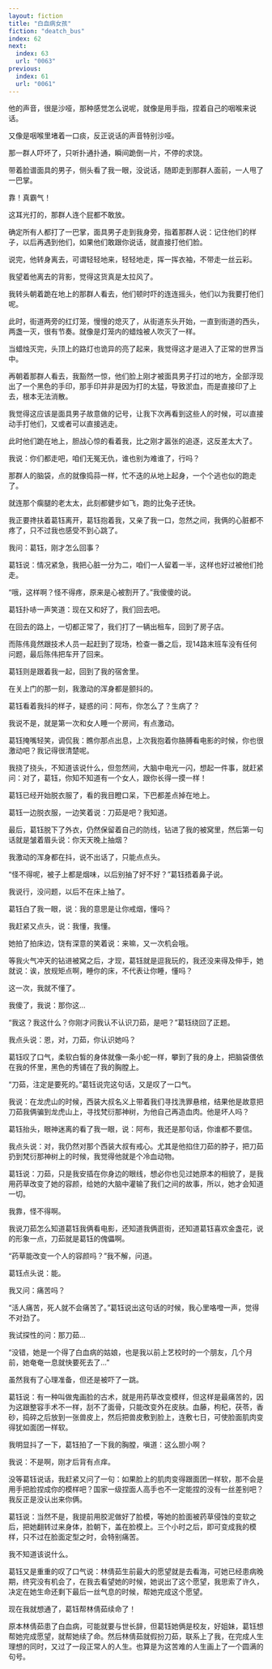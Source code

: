 ```yaml
---
layout: fiction
title: "白血病女孩"
fiction: "deatch_bus"
index: 62
next:
  index: 63
  url: "0063"
previous:
  index: 61
  url: "0061"
---
```

他的声音，很是沙哑，那种感觉怎么说呢，就像是用手指，捏着自己的咽喉来说话。

又像是咽喉里堵着一口痰，反正说话的声音特别沙哑。

那一群人吓坏了，只听扑通扑通，瞬间跪倒一片，不停的求饶。

带着脸谱面具的男子，侧头看了我一眼，没说话，随即走到那群人面前，一人甩了一巴掌。

靠！真霸气！

这耳光打的，那群人连个屁都不敢放。

确定所有人都打了一巴掌，面具男子走到我身旁，指着那群人说：记住他们的样子，以后再遇到他们，如果他们敢跟你说话，就直接打他们脸。

说完，他转身离去，可谓轻轻地来，轻轻地走，挥一挥衣袖，不带走一丝云彩。

我望着他离去的背影，觉得这货真是太拉风了。

我转头朝着跪在地上的那群人看去，他们顿时吓的连连摇头，他们以为我要打他们呢。

此时，街道两旁的红灯笼，慢慢的熄灭了，从街道东头开始，一直到街道的西头，两盏一灭，很有节奏。就像是灯笼内的蜡烛被人吹灭了一样。

当蜡烛灭完，头顶上的路灯也诡异的亮了起来，我觉得这才是进入了正常的世界当中。

再朝着那群人看去，我豁然一惊，他们脸上刚才被面具男子打过的地方，全部浮现出了一个黑色的手印，那手印并非是因为打的太猛，导致淤血，而是直接印了上去，根本无法消散。

我觉得这应该是面具男子故意做的记号，让我下次再看到这些人的时候，可以直接动手打他们，又或者可以直接逃走。

此时他们跪在地上，胆战心惊的看着我，比之刚才嚣张的追逐，这反差太大了。

我说：你们都走吧，咱们无冤无仇，谁也别为难谁了，行吗？

那群人的脑袋，点的就像捣蒜一样，忙不迭的从地上起身，一个个逃也似的跑走了。

就连那个瘸腿的老太太，此刻都健步如飞，跑的比兔子还快。

我正要搀扶着葛钰离开，葛钰抱着我，又亲了我一口，忽然之间，我俩的心脏都不疼了，只不过我也感受不到心跳了。

我问：葛钰，刚才怎么回事？

葛钰说：情况紧急，我把心脏一分为二，咱们一人留着一半，这样也好过被他们抢走。

“哦，这样啊？怪不得疼，原来是心被割开了。”我傻傻的说。

葛钰扑哧一声笑道：现在又和好了，我们回去吧。

在回去的路上，一切都正常了，我们打了一辆出租车，回到了房子店。

而陈伟竟然跟技术人员一起赶到了现场，检查一番之后，现14路末班车没有任何问题，最后陈伟把车开了回来。

葛钰则是跟着我一起，回到了我的宿舍里。

在关上门的那一刻，我激动的浑身都是颤抖的。

葛钰看着我抖的样子，疑惑的问：阿布，你怎么了？生病了？

我说不是，就是第一次和女人睡一个房间，有点激动。

葛钰掩嘴轻笑，调侃我：瞧你那点出息，上次我抱着你胳膊看电影的时候，你也很激动吧？我记得很清楚呢。

我挠了挠头，不知道该说什么，但忽然间，大脑中电光一闪，想起一件事，就赶紧问：对了，葛钰，你知不知道有一个女人，跟你长得一摸一样！

葛钰已经开始脱衣服了，看的我目瞪口呆，下巴都差点掉在地上。

葛钰一边脱衣服，一边笑着说：刀茹是吧？我知道。

最后，葛钰脱下了外衣，仍然保留着自己的防线，钻进了我的被窝里，然后第一句话就是皱着眉头说：你天天晚上抽烟？

我激动的浑身都在抖，说不出话了，只能点点头。

“怪不得呢，被子上都是烟味，以后别抽了好不好？”葛钰捂着鼻子说。

我说行，没问题，以后不在床上抽了。

葛钰白了我一眼，说：我的意思是让你戒烟，懂吗？

我赶紧又点头，说：我懂，我懂。

她拍了拍床边，饶有深意的笑着说：来嘛，又一次机会哦。

等我火气冲天的钻进被窝之后，才现，葛钰就是逗我玩的，我还没来得及伸手，她就说：诶，放规矩点啊，睡你的床，不代表让你睡，懂吗？

这一次，我就不懂了。

我傻了，我说：那你这...

“我这？我这什么？你刚才问我认不认识刀茹，是吧？”葛钰绕回了正题。

我点头说：恩，对，刀茹，你认识她吗？

葛钰叹了口气，柔软白皙的身体就像一条小蛇一样，攀到了我的身上，把脑袋偎依在我的怀里，黑色的秀铺在了我的胸膛上。

“刀茹，注定是要死的。”葛钰说完这句话，又是叹了一口气。

我说：在龙虎山的时候，西装大叔名义上带着我们寻找洗罪悬棺，结果他是故意把刀茹我俩骗到龙虎山上，寻找梵衍那神树，为他自己再造血肉。他是坏人吗？

葛钰抬头，眼神迷离的看了我一眼，说：阿布，我还是那句话，你谁都不要信。

我点头说：对，我仍然对那个西装大叔有戒心。尤其是他掐住刀茹的脖子，把刀茹扔到梵衍那神树上的时候，我觉得他就是个冷血动物。

葛钰说：刀茹，只是我安插在你身边的眼线，想必你也见过她原本的相貌了，是我用药草改变了她的容颜，给她的大脑中灌输了我们之间的故事，所以，她才会知道一切。

我靠，怪不得啊。

我说刀茹怎么知道葛钰我俩看电影，还知道我俩逛街，还知道葛钰喜欢金盏花，说的形象一点，刀茹就是葛钰的傀儡啊。

“药草能改变一个人的容颜吗？”我不解，问道。

葛钰点头说：能。

我又问：痛苦吗？

“活人痛苦，死人就不会痛苦了。”葛钰说出这句话的时候，我心里咯噔一声，觉得不对劲了。

我试探性的问：那刀茹...

“没错，她是一个得了白血病的姑娘，也是我以前上艺校时的一个朋友，几个月前，她奄奄一息就快要死去了...”

虽然我有了心理准备，但还是被吓了一跳。

葛钰说：有一种叫做鬼画脸的古术，就是用药草改变模样，但这样是最痛苦的，因为这跟整容手术不一样，刮不了面骨，只能改变外在皮肤。血藤，枸杞，茯苓，香砂，捣碎之后放到一张兽皮上，然后把兽皮敷到脸上，连敷七日，可使脸面肌肉变得犹如面团一样软。

我明显抖了一下，葛钰拍了一下我的胸膛，嗔道：这么胆小啊？

我说：不是啊，刚才后背有点痒。

没等葛钰说话，我赶紧又问了一句：如果脸上的肌肉变得跟面团一样软，那不会是用手把脸捏成你的模样吧？国家一级捏面人高手也不一定能捏的没有一丝差别吧？我反正是没认出来你俩。

葛钰说：当然不是，我提前用胶泥做好了脸模，等她的脸面被药草侵蚀的变软之后，把她翻转过来身体，脸朝下，盖在脸模上。三个小时之后，即可变成我的模样，只不过在脸面定型之时，会特别痛苦。

我不知道该说什么。

葛钰又是重重的叹了口气说：林倩茹生前最大的愿望就是去看海，可她已经患病晚期，终究没有机会了，在我去看望她的时候，她说出了这个愿望，我思索了许久，决定在她生命还剩下最后一丝气息的时候，帮她完成这个愿望。

现在我就想通了，葛钰帮林倩茹续命了！

原本林倩茹患了白血病，可能就要与世长辞，但葛钰她俩是校友，好姐妹，葛钰想帮她完成愿望，就帮她续了命。然后林倩茹就假扮刀茹，联系上了我，在完成人生理想的同时，又过了一段正常人的人生。也算是为这苦难的人生画上了一个圆满的句号。